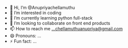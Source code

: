 - 👋 Hi, I’m @Anupriyachellamuthu
- 👀 I’m interested in coding
- 🌱 I’m currently learning python full-stack
- 💞️ I’m looking to collaborate on front end products
- 📫 How to reach me ...chellamuthuanupriya@gmail.com 
- 😄 Pronouns: ...
- ⚡ Fun fact: ...

<!---
Anupriyachellamuthu/Anupriyachellamuthu is a ✨ special ✨ repository because its `README.md` (this file) appears on your GitHub profile.
You can click the Preview link to take a look at your changes.
--->
